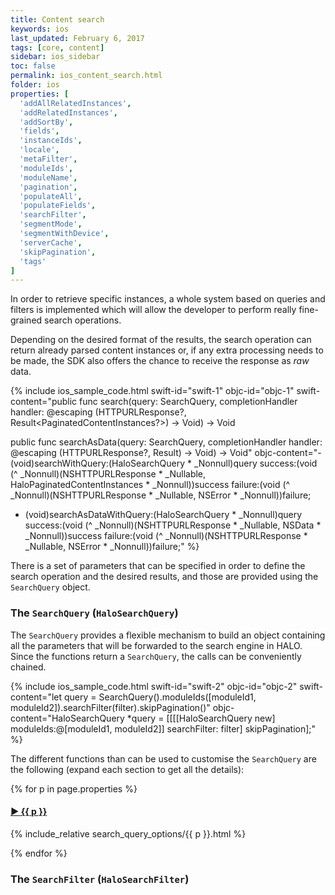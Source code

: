 ```yaml
---
title: Content search
keywords: ios
last_updated: February 6, 2017
tags: [core, content]
sidebar: ios_sidebar
toc: false
permalink: ios_content_search.html
folder: ios
properties: [
  'addAllRelatedInstances',
  'addRelatedInstances',
  'addSortBy',
  'fields',
  'instanceIds',
  'locale',
  'metaFilter',
  'moduleIds',
  'moduleName',
  'pagination',
  'populateAll',
  'populateFields',
  'searchFilter',
  'segmentMode',
  'segmentWithDevice',
  'serverCache',
  'skipPagination',
  'tags'
]
---
```


<style type="text/css">

h4 {
  font-style: normal !important;
}

.panel-heading a:first-child::before {
  content: "\25bc" 
}

.panel-heading a.collapsed::before {
  content: "\25b6"
}

</style>

In order to retrieve specific instances, a whole system based on queries and filters is implemented which will allow the developer to perform really fine-grained search operations.

Depending on the desired format of the results, the search operation can return already parsed content instances or, if any extra processing needs to be made, the SDK also offers the chance to receive the response as *raw* data.

{% include ios_sample_code.html swift-id="swift-1" objc-id="objc-1"
swift-content="public func search(query: SearchQuery, completionHandler handler: @escaping (HTTPURLResponse?, Result<PaginatedContentInstances?>) -> Void) -> Void

public func searchAsData(query: SearchQuery, completionHandler handler: @escaping (HTTPURLResponse?, Result<Data>) -> Void) -> Void"
objc-content="- (void)searchWithQuery:(HaloSearchQuery * _Nonnull)query success:(void (^ _Nonnull)(NSHTTPURLResponse * _Nullable, HaloPaginatedContentInstances * _Nonnull))success failure:(void (^ _Nonnull)(NSHTTPURLResponse * _Nullable, NSError * _Nonnull))failure;

- (void)searchAsDataWithQuery:(HaloSearchQuery * _Nonnull)query success:(void (^ _Nonnull)(NSHTTPURLResponse * _Nullable, NSData * _Nonnull))success failure:(void (^ _Nonnull)(NSHTTPURLResponse * _Nullable, NSError * _Nonnull))failure;"
%}

There is a set of parameters that can be specified in order to define the search operation and the desired results, and those are provided using the `SearchQuery` object.

### The `SearchQuery` (`HaloSearchQuery`)

The `SearchQuery` provides a flexible mechanism to build an object containing all the parameters that will be forwarded to the search engine in HALO. Since the functions return a `SearchQuery`, the calls can be conveniently chained.

{% include ios_sample_code.html swift-id="swift-2" objc-id="objc-2" 
swift-content="let query = SearchQuery().moduleIds([moduleId1, moduleId2]).searchFilter(filter).skipPagination()" 
objc-content="HaloSearchQuery *query = [[[[HaloSearchQuery new] moduleIds:@[moduleId1, moduleId2]] searchFilter: filter] skipPagination];" %}

The different functions than can be used to customise the `SearchQuery` are the following (expand each section to get all the details):

<div class="panel-group" id="accordion" role="tablist" aria-multiselectable="true">

{% for p in page.properties %}

<div class="panel panel-default">
    <div class="panel-heading" role="tab" id="{{ p }}Heading">
      <h4 class="panel-title">
        <a class="collapsed" role="button" data-toggle="collapse" data-parent="#accordion" href="#{{ p }}Collapse" aria-expanded="false" aria-controls="{{ p }}Collapse">
          {{ p }}
        </a>
      </h4>
    </div>
    <div id="{{ p }}Collapse" class="panel-collapse collapse" role="tabpanel" aria-labelledby="{{ p }}Heading">
      <div class="panel-body">
        {% include_relative search_query_options/{{ p }}.html %}
      </div>
    </div>
  </div>

{% endfor %}

</div>


### The `SearchFilter` (`HaloSearchFilter`)

